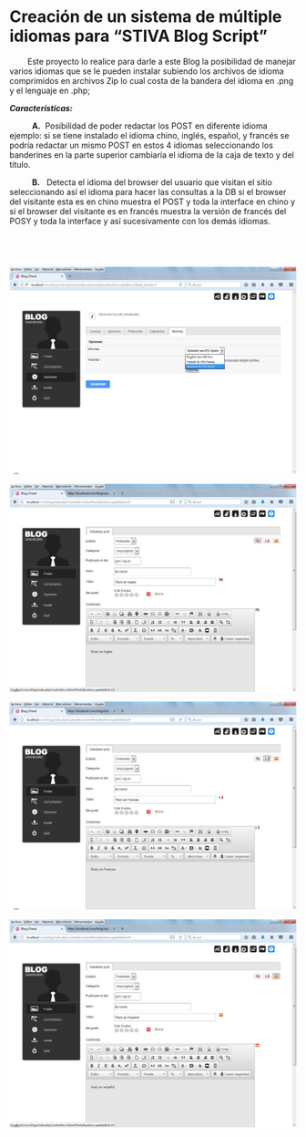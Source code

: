 # Creación de un sistema de múltiple idiomas para “STIVA Blog Script” #

        Este proyecto lo realice para darle a este Blog la posibilidad de manejar varios idiomas que se le pueden instalar subiendo los archivos de idioma comprimidos en archivos Zip lo cual costa de la bandera del idioma en .png y el lenguaje en .php;

***Características:***

          **A.**  Posibilidad de poder redactar los POST  en diferente idioma ejemplo: si se tiene instalado el idioma chino, inglés, español, y francés se podría redactar un mismo  POST en estos 4 idiomas seleccionando los banderines en la parte superior cambiaría el idioma de la caja de texto y del título.

          **B.**  	Detecta el idioma del browser del  usuario que visitan el sitio seleccionando así el idioma para hacer las consultas a la DB si el browser del visitante esta es en chino muestra el POST y toda la interface en chino y si el browser del visitante es en francés muestra la versión de francés del POSY y toda la interface y así sucesivamente con los demás idiomas.

  
----------

![](https://raw.githubusercontent.com/dennysjmarquez/portfolio/master/2016/sistema-de-multiples-idiomas-para-STIVA-Blog-Script/Print%20screen%201%2C%20Proyecto%20creaci%C3%B3n%20de%20un%20sistema%20de%20m%C3%BAltiple%20idiomas%20para%20%E2%80%9CSTIVA%20Blog%20Script%E2%80%9D.jpg)

![](https://raw.githubusercontent.com/dennysjmarquez/portfolio/master/2016/sistema-de-multiples-idiomas-para-STIVA-Blog-Script/Print%20screen%202%2C%20Proyecto%20creaci%C3%B3n%20de%20un%20sistema%20de%20m%C3%BAltiple%20idiomas%20para%20%E2%80%9CSTIVA%20Blog%20Script%E2%80%9D.jpg)

![](https://github.com/dennysjmarquez/portfolio/blob/master/2016/sistema-de-multiples-idiomas-para-STIVA-Blog-Script/Print%20screen%203,%20Proyecto%20creaci%C3%B3n%20de%20un%20sistema%20de%20m%C3%BAltiple%20idiomas%20para%20%E2%80%9CSTIVA%20Blog%20Script%E2%80%9D.jpg?raw=true)

![](https://github.com/dennysjmarquez/portfolio/blob/master/2016/sistema-de-multiples-idiomas-para-STIVA-Blog-Script/Print%20screen%204,%20Proyecto%20creaci%C3%B3n%20de%20un%20sistema%20de%20m%C3%BAltiple%20idiomas%20para%20%E2%80%9CSTIVA%20Blog%20Script%E2%80%9D.jpg?raw=true)

